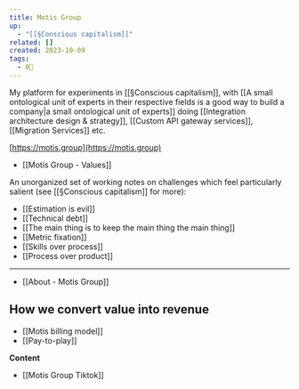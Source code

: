 ```yaml
---
title: Motis Group
up:
  - "[[§Conscious capitalism]]"
related: []
created: 2023-10-09
tags:
  - 0🌲
---
```

My platform for experiments in [[§Conscious capitalism]], with [[A small ontological unit of experts in their respective fields is a good way to build a company|a small ontological unit of experts]] doing [[Integration architecture design & strategy]], [[Custom API gateway services]],  [[Migration Services]] etc.

[https://motis.group](https://motis.group)

- [[Motis Group - Values]]

An unorganized set of working notes on challenges which feel particularly salient (see [[§Conscious capitalism]] for more):

- [[Estimation is evil]]
- [[Technical debt]]
- [[The main thing is to keep the main thing the main thing]]
- [[Metric fixation]]
- [[Skills over process]]
- [[Process over product]]

---

- [[About - Motis Group]]

## How we convert value into revenue

- [[Motis billing model]]
- [[Pay-to-play]]

**Content**

- [[Motis Group Tiktok]]